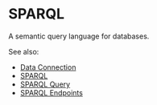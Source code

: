 <!-- TITLE: SPARQL -->
<!-- SUBTITLE: -->

# SPARQL

A semantic query language for databases.

See also:

  * [Data Connection](../data-connection.md)
  * [SPARQL](https://en.wikipedia.org/wiki/SPARQL)
  * [SPARQL Query](../sparql-query.md)
  * [SPARQL Endpoints](https://www.w3.org/wiki/SparqlEndpoints)
